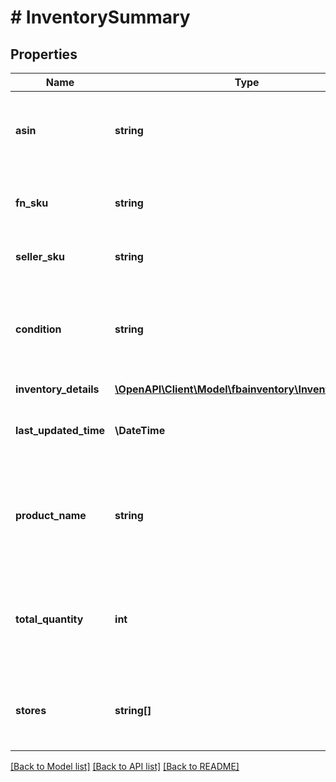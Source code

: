 # # InventorySummary

## Properties

Name | Type | Description | Notes
------------ | ------------- | ------------- | -------------
**asin** | **string** | The Amazon Standard Identification Number (ASIN) of an item. | [optional]
**fn_sku** | **string** | Amazon&#39;s fulfillment network SKU identifier. | [optional]
**seller_sku** | **string** | The seller SKU of the item. | [optional]
**condition** | **string** | The condition of the item as described by the seller (for example, New Item). | [optional]
**inventory_details** | [**\OpenAPI\Client\Model\fbainventory\InventoryDetails**](InventoryDetails.md) |  | [optional]
**last_updated_time** | **\DateTime** | The date and time that any quantity was last updated. | [optional]
**product_name** | **string** | The localized language product title of the item within the specific marketplace. | [optional]
**total_quantity** | **int** | The total number of units in an inbound shipment or in Amazon fulfillment centers. | [optional]
**stores** | **string[]** | A list of seller-enrolled stores that apply to this seller SKU. | [optional]

[[Back to Model list]](../../README.md#models) [[Back to API list]](../../README.md#endpoints) [[Back to README]](../../README.md)
